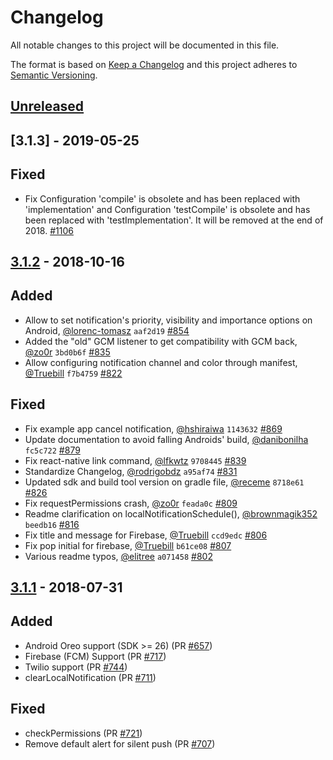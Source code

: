 # Changelog

All notable changes to this project will be documented in this file.

The format is based on [Keep a Changelog](http://keepachangelog.com/en/1.0.0/)
and this project adheres to [Semantic Versioning](http://semver.org/spec/v2.0.0.html).

## [Unreleased]

## [3.1.3] - 2019-05-25

## Fixed

- Fix Configuration 'compile' is obsolete and has been replaced with 'implementation' and Configuration 'testCompile' is obsolete and has been replaced with 'testImplementation'.
  It will be removed at the end of 2018. [#1106](https://github.com/zo0r/rn-push-android/issues/1106)

## [3.1.2] - 2018-10-16

## Added

- Allow to set notification's priority, visibility and importance options on Android, [@lorenc-tomasz](https://github.com/lorenc-tomasz) `aaf2d19` [#854](https://github.com/zo0r/rn-push-android/pull/854)
- Added the "old" GCM listener to get compatibility with GCM back, [@zo0r](https://github.com/zo0r) `3bd0b6f` [#835](https://github.com/zo0r/rn-push-android/pull/835)
- Allow configuring notification channel and color through manifest, [@Truebill](https://github.com/Truebill) `f7b4759` [#822](https://github.com/zo0r/rn-push-android/pull/822)

## Fixed

- Fix example app cancel notification, [@hshiraiwa](https://github.com/danibonilha) `1143632` [#869](https://github.com/zo0r/rn-push-android/pull/869)
- Update documentation to avoid falling Androids' build, [@danibonilha](https://github.com/danibonilha) `fc5c722` [#879](https://github.com/zo0r/rn-push-android/pull/879)
- Fix react-native link command, [@lfkwtz](https://github.com/lfkwtz) `9708445` [#839](https://github.com/zo0r/rn-push-android/pull/839)
- Standardize Changelog, [@rodrigobdz](https://github.com/rodrigobdz) `a95af74` [#831](https://github.com/zo0r/rn-push-android/pull/831)
- Updated sdk and build tool version on gradle file, [@receme](https://github.com/receme) `8718e61` [#826](https://github.com/zo0r/rn-push-android/pull/826)
- Fix requestPermissions crash, [@zo0r](https://github.com/zo0r) `feada0c` [#809](https://github.com/zo0r/rn-push-android/pull/809)
- Readme clarification on localNotificationSchedule(), [@brownmagik352](https://github.com/brownmagik352) `beedb16` [#816](https://github.com/zo0r/rn-push-android/pull/816)
- Fix title and message for Firebase, [@Truebill](https://github.com/Truebill) `ccd9edc` [#806](https://github.com/zo0r/rn-push-android/pull/806)
- Fix pop initial for firebase, [@Truebill](https://github.com/Truebill) `b61ce08` [#807](https://github.com/zo0r/rn-push-android/pull/807)
- Various readme typos, [@elitree](https://github.com/elitree) `a071458` [#802](https://github.com/zo0r/rn-push-android/pull/802)

## [3.1.1] - 2018-07-31

## Added

- Android Oreo support (SDK >= 26) (PR [#657](https://github.com/zo0r/rn-push-android/pull/657))
- Firebase (FCM) Support (PR [#717](https://github.com/zo0r/rn-push-android/pull/717))
- Twilio support (PR [#744](https://github.com/zo0r/rn-push-android/pull/744))
- clearLocalNotification (PR [#711](https://github.com/zo0r/rn-push-android/pull/711))

## Fixed

- checkPermissions (PR [#721](https://github.com/zo0r/rn-push-android/pull/721))
- Remove default alert for silent push (PR [#707](https://github.com/zo0r/rn-push-android/pull/707))

[unreleased]: https://github.com/zo0r/rn-push-android/compare/v3.1.2...HEAD
[3.1.2]: https://github.com/zo0r/rn-push-android/compare/v3.1.1...v3.1.2
[3.1.1]: https://github.com/zo0r/rn-push-android/compare/...v3.1.1

